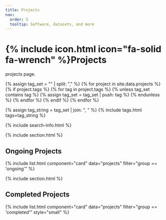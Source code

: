```yaml
---
title: Projects
nav:
  order: 5
  tooltip: Software, datasets, and more
---
```


# {% include icon.html icon="fa-solid fa-wrench" %}Projects

projects page.

{% assign tag_set = "" | split: "," %}
{% for project in site.data.projects %}
  {% if project.tags %}
    {% for tag in project.tags %}
      {% unless tag_set contains tag %}
        {% assign tag_set = tag_set | push: tag %}
      {% endunless %}
    {% endfor %}
  {% endif %}
{% endfor %}

{% assign tag_string = tag_set | join: ", " %}
{% include tags.html tags=tag_string %}

{% include search-info.html %}

{% include section.html %}

## Ongoing Projects

{% include list.html component="card" data="projects" filter="group == 'ongoing'" %}

{% include section.html %}

## Completed Projects

{% include list.html component="card" data="projects" filter="group == 'completed'" style="small" %}
